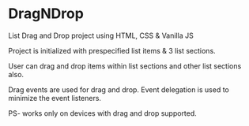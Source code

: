 # DragNDrop
List Drag and Drop project using HTML, CSS &amp; Vanilla JS 

Project is initialized with prespecified list items & 3 list sections.

User can drag and drop items within list sections and other list sections also.

Drag events are used for drag and drop. Event delegation is used to minimize the event listeners.

PS- works only on devices with drag and drop supported.
